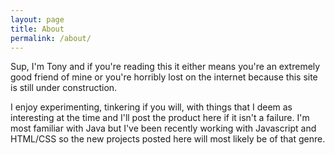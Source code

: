 ```yaml
---
layout: page
title: About
permalink: /about/
---
```


Sup, I'm Tony and if you're reading this it either means you're an extremely good friend of mine
or you're horribly lost on the internet because this site is still under construction. 

I enjoy experimenting, tinkering if you will, with things that I deem as interesting at the time and I'll
post the product here if it isn't a failure. I'm most familiar with Java but I've been recently working with Javascript and HTML/CSS so the new projects posted here will most likely be of that genre.


